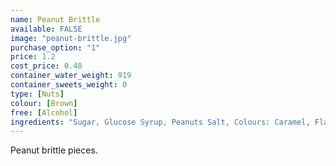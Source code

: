 ```yaml
---
name: Peanut Brittle
available: FALSE
image: "peanut-brittle.jpg"
purchase_option: "1"
price: 1.2
cost_price: 0.48
container_water_weight: 919
container_sweets_weight: 0
type: [Nuts]
colour: [Brown]
free: [Alcohol]
ingredients: "Sugar, Glucose Syrup, Peanuts Salt, Colours: Caramel, Flavours: Caramel"
---
```

Peanut brittle pieces.